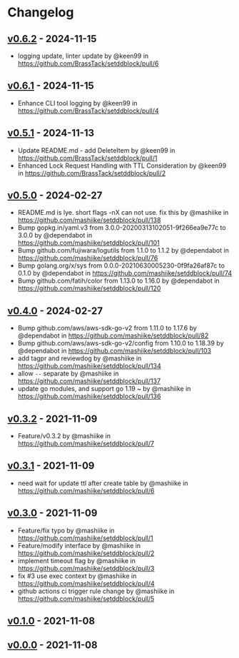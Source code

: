 # Changelog

## [v0.6.2](https://github.com/BrassTack/setddblock/compare/v0.6.1...v0.6.2) - 2024-11-15
- logging update, linter update by @keen99 in https://github.com/BrassTack/setddblock/pull/6

## [v0.6.1](https://github.com/BrassTack/setddblock/compare/v0.6.0...v0.6.1) - 2024-11-15
- Enhance CLI tool logging by @keen99 in https://github.com/BrassTack/setddblock/pull/4

## [v0.5.1](https://github.com/BrassTack/setddblock/compare/v0.5.0...v0.5.1) - 2024-11-13
- Update README.md - add DeleteItem by @keen99 in https://github.com/BrassTack/setddblock/pull/1
- Enhanced Lock Request Handling with TTL Consideration by @keen99 in https://github.com/BrassTack/setddblock/pull/2

## [v0.5.0](https://github.com/mashiike/setddblock/compare/v0.4.0...v0.5.0) - 2024-02-27
- README.md is lye. short flags -nX can not use. fix this by @mashiike in https://github.com/mashiike/setddblock/pull/138
- Bump gopkg.in/yaml.v3 from 3.0.0-20200313102051-9f266ea9e77c to 3.0.0 by @dependabot in https://github.com/mashiike/setddblock/pull/101
- Bump github.com/fujiwara/logutils from 1.1.0 to 1.1.2 by @dependabot in https://github.com/mashiike/setddblock/pull/76
- Bump golang.org/x/sys from 0.0.0-20210630005230-0f9fa26af87c to 0.1.0 by @dependabot in https://github.com/mashiike/setddblock/pull/74
- Bump github.com/fatih/color from 1.13.0 to 1.16.0 by @dependabot in https://github.com/mashiike/setddblock/pull/120

## [v0.4.0](https://github.com/mashiike/setddblock/compare/v0.3.2...v0.4.0) - 2024-02-27
- Bump github.com/aws/aws-sdk-go-v2 from 1.11.0 to 1.17.6 by @dependabot in https://github.com/mashiike/setddblock/pull/82
- Bump github.com/aws/aws-sdk-go-v2/config from 1.10.0 to 1.18.39 by @dependabot in https://github.com/mashiike/setddblock/pull/103
- add tagpr and reviewdog by @mashiike in https://github.com/mashiike/setddblock/pull/134
- allow `--` separate by @mashiike in https://github.com/mashiike/setddblock/pull/137
- update go modules, and support go 1.19 ~  by @mashiike in https://github.com/mashiike/setddblock/pull/136

## [v0.3.2](https://github.com/mashiike/setddblock/compare/v0.3.1...v0.3.2) - 2021-11-09
- Feature/v0.3.2 by @mashiike in https://github.com/mashiike/setddblock/pull/7

## [v0.3.1](https://github.com/mashiike/setddblock/compare/v0.3.0...v0.3.1) - 2021-11-09
- need wait for update ttl after create table by @mashiike in https://github.com/mashiike/setddblock/pull/6

## [v0.3.0](https://github.com/mashiike/setddblock/compare/v0.1.0...v0.3.0) - 2021-11-09
- Feature/fix typo by @mashiike in https://github.com/mashiike/setddblock/pull/1
- Feature/modify interface by @mashiike in https://github.com/mashiike/setddblock/pull/2
- implement timeout flag by @mashiike in https://github.com/mashiike/setddblock/pull/3
- fix #3 use exec context by @mashiike in https://github.com/mashiike/setddblock/pull/4
- github actions ci trigger rule change by @mashiike in https://github.com/mashiike/setddblock/pull/5

## [v0.1.0](https://github.com/mashiike/setddblock/compare/v0.0.0...v0.1.0) - 2021-11-08

## [v0.0.0](https://github.com/mashiike/setddblock/commits/v0.0.0) - 2021-11-08
